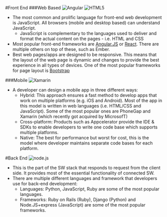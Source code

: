 #Front End
###Web Based ![Angular](http://www.w3schools.com/angular/pic_angular.jpg) ![HTML5](https://upload.wikimedia.org/wikipedia/commons/thumb/6/61/HTML5_logo_and_wordmark.svg/120px-HTML5_logo_and_wordmark.svg.png)
- The most common and prolific language for front-end web development is JavaScript. All browsers (mobile and desktop based) can understand JavaScript. 
  - JavaScript is complementary to the languages used to deliver and format the actual content on the pages - i.e. HTML and CSS
- Most popular front-end frameworks are [Angular.JS](https://angularjs.org/) or [React](https://facebook.github.io/react/). There are multiple others on top of these, such as Ember. 
- Best web pages/apps are designed to be responsive. This means that the layout of the web page is dynamic and changes to provide the best experience in all types of devices. One of the most popular frameworks for page layout is [Bootstrap](http://getbootstrap.com/)

###Mobile ![Xamarin](http://static.oschina.net/uploads/logo/xamarin_hdOiH.png)
- A developer can design a mobile app in three different ways:
  - Hybrid: This approach ensures a fast method to develop apps that work on multiple platforms (e.g. iOS and Android). Most of the app in this model is written in web languages (i.e. HTML/CSS and JavaScript). Some of the most popular ones are PhoneGap and Xamarin (which recently got acquired by MicrosofT)
  - Cross-platform: Products such as Appcelerator provide the IDE & SDKs to enable developers to write one code base which supports multiple platforms.
  - Native: The best for performance but worst for cost, this is the model where developer maintains separate code bases for each platform.

#Back End ![node.js](http://nodejs-cloud.com/img/128px/nodejs.png)
- This is the part of the SW stack that responds to request from the client side. It provides most of the essential functionality of connected SW.
- There are multiple different languages and framework that developers use for back-end development:
  - Languages: Python, JavaScript, Ruby are some of the most popular languages.
  - Frameworks: Ruby on Rails (Ruby), Django (Python) and Node.JS+express (JavaScript) are some of the most popular frameworks.
